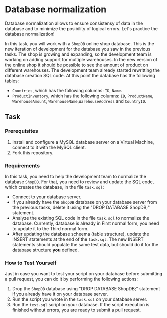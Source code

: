 # Database normalization

Database normalization allows to ensure consistensy of data in the database and to minimize the posibility of logical errors. Let's practice the database normalization! 

In this task, you will work with a `ShopDB` online shop database. This is the new iteration of development for the database you saw in the previous tasks. The shop is growing and expanding, so the development team is working on adding support for multiple warehouses. In the new version of the online shop it should be possible to see the amount of product on different warehouses. The development team already started rewritting the database creation SQL code. At this point the database has the following tables: 
- `Countries`, which has the following columns: `ID`, `Name`. 
- `ProductInventory`, which has the following columns: `ID`, `ProductName`, `WarehouseAmount`, `WarehouseName`,`WarehouseAddress` and `CountryID`. 

## Task

### Prerequisites

1. Install and configure a MySQL database server on a Virtual Machine, connect to it with the MySQL client.
2. Fork this repository.

### Requirements

In this task, you need to help the development team to normalize the database `ShopDB`. For that, you need to review and update the SQL code, which creates the database, in the file `task.sql`: 

- Connect to your database server. 
- If you already have the `ShopDB` database on your database server from the previous tasks, delete it using the "DROP DATABASE ShopDB;"  statement. 
- Analyze the existing SQL code in the file `task.sql` to normalize the database. Currently, database is already in First normal form, you need to update it to the Third normal form.
- After updating the database scheema (table structure), update the INSERT statements at the end of the `task.sql`. The new INSERT statements should populate the same test data, but should do it for the database structure **you** defined. 

### How to Test Yourself

Just in case you want to test your script on your database before submitting a pull request, you can do it by performing the following actions: 

1. Drop the `ShopDB` database using "DROP DATABASE ShopDB;" statement if you already have it on your database server. 
2. Run the script you wrote in the `task.sql` on your database server.
3. Run the `test.sql` script on your database. If the script execution is finished without errors, you are ready to submit a pull request. 
